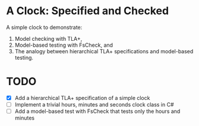 # A Clock: Specified and Checked
A simple clock to demonstrate:
1. Model checking with TLA+,
1. Model-based testing with FsCheck, and
1. The analogy between hierarchical TLA+ specifications and model-based testing.

# TODO
- [x] Add a hierarchical TLA+ specification of a simple clock
- [ ] Implement a trivial hours, minutes and seconds clock class in C#
- [ ] Add a model-based test with FsCheck that tests only the hours and minutes  
